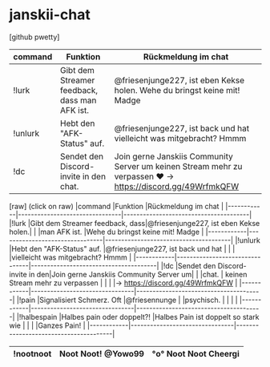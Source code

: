 # janskii-chat

[github pwetty]

|command     |Funktion                        |Rückmeldung im chat                    |
|------------|--------------------------------|---------------------------------------|
|!lurk       |Gibt dem Streamer feedback, dass man AFK ist.|@friesenjunge227, ist eben Kekse holen. Wehe du bringst keine mit! Madge|
|!unlurk     |Hebt den "AFK-Status" auf.      |@friesenjunge227, ist back und hat vielleicht was mitgebracht? Hmmm|
|!dc         |Sendet den Discord-invite in den chat.|Join gerne Janskiis Community Server um keinen Stream mehr zu verpassen ♥ -> https://discord.gg/49WrfmkQFW|


[raw] (click on raw)
|command     |Funktion                        |Rückmeldung im chat                    |
|------------|--------------------------------|---------------------------------------|
|!lurk       |Gibt dem Streamer feedback, dass|@friesenjunge227, ist eben Kekse holen.|
|            |man AFK ist.                    |Wehe du bringst keine mit! Madge       |
|------------|--------------------------------|---------------------------------------|
|!unlurk     |Hebt den "AFK-Status" auf.      |@friesenjunge227, ist back und hat     |
|            |                                |vielleicht was mitgebracht? Hmmm       |
|------------|--------------------------------|---------------------------------------|
|!dc         |Sendet den Discord-invite in den|Join gerne Janskiis Community Server um|
|            |chat.                           | keinen Stream mehr zu verpassen       | 
|            |                                |-> https://discord.gg/49WrfmkQFW       |
|------------|--------------------------------|---------------------------------------|
|!pain       |Signalisiert Schmerz. Oft       |@friesennunge
|            |psychisch.                      |
|            |                                |
|------------|--------------------------------|---------------------------------------|
|!halbespain |Halbes pain oder doppelt?!      |Halbes Pain ist doppelt so stark wie   |
|            |                                |Ganzes Pain!                           |
|------------|--------------------------------|---------------------------------------|


|!nootnoot   |Noot Noot! @Yowo99              |°o° Noot Noot Cheergi                  |
|------------|--------------------------------|---------------------------------------|
